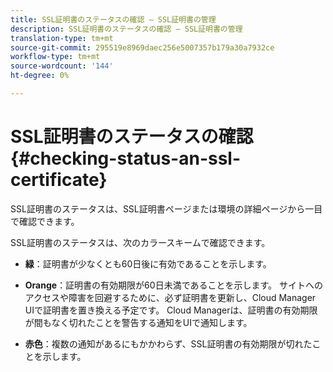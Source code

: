 ```yaml
---
title: SSL証明書のステータスの確認 — SSL証明書の管理
description: SSL証明書のステータスの確認 — SSL証明書の管理
translation-type: tm+mt
source-git-commit: 295519e8969daec256e5007357b179a30a7932ce
workflow-type: tm+mt
source-wordcount: '144'
ht-degree: 0%

---
```



# SSL証明書のステータスの確認 {#checking-status-an-ssl-certificate}

SSL証明書のステータスは、SSL証明書ページまたは環境の詳細ページから一目で確認できます。

SSL証明書のステータスは、次のカラースキームで確認できます。

* **緑**：証明書が少なくとも60日後に有効であることを示します。

* **Orange**：証明書の有効期限が60日未満であることを示します。 サイトへのアクセスや障害を回避するために、必ず証明書を更新し、Cloud Manager UIで証明書を置き換える予定です。 Cloud Managerは、証明書の有効期限が間もなく切れたことを警告する通知をUIで通知します。

* **赤色**：複数の通知があるにもかかわらず、SSL証明書の有効期限が切れたことを示します。